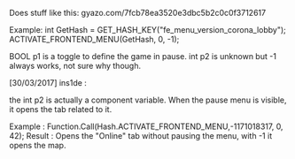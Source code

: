 Does stuff like this:
gyazo.com/7fcb78ea3520e3dbc5b2c0c0f3712617

Example:
int GetHash = GET_HASH_KEY("fe_menu_version_corona_lobby");
ACTIVATE_FRONTEND_MENU(GetHash, 0, -1);

BOOL p1 is a toggle to define the game in pause.
int p2 is unknown but -1 always works, not sure why though.

[30/03/2017] ins1de :

the int p2 is actually a component variable. When the pause menu is visible, it opens the tab related to it.

Example : Function.Call(Hash.ACTIVATE_FRONTEND_MENU,-1171018317, 0, 42);
Result : Opens the "Online" tab without pausing the menu, with -1 it opens the map.